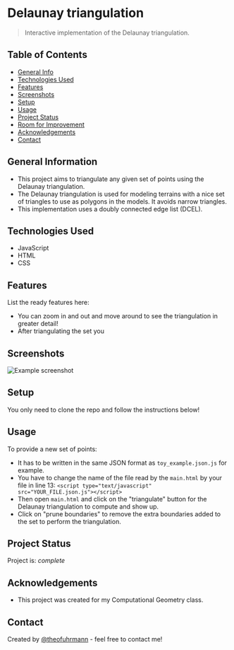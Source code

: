# Delaunay triangulation

> Interactive implementation of the Delaunay triangulation.

## Table of Contents
* [General Info](#general-information)
* [Technologies Used](#technologies-used)
* [Features](#features)
* [Screenshots](#screenshots)
* [Setup](#setup)
* [Usage](#usage)
* [Project Status](#project-status)
* [Room for Improvement](#room-for-improvement)
* [Acknowledgements](#acknowledgements)
* [Contact](#contact)
<!-- * [License](#license) -->


## General Information
- This project aims to triangulate any given set of points using the Delaunay triangulation.
- The Delaunay triangulation is used for modeling terrains with a nice set of triangles to use as polygons in the models. It avoids narrow triangles.
- This implementation uses a doubly connected edge list (DCEL).


## Technologies Used
- JavaScript
- HTML
- CSS

## Features
List the ready features here:
- You can zoom in and out and move around to see the triangulation in greater detail!
- After triangulating the set you


## Screenshots
![Example screenshot](./img/screenshot.png)

## Setup
You only need to clone the repo and follow the instructions below!

## Usage
To provide a new set of points:
- It has to be written in the same JSON format as `toy_example.json.js` for example.
- You have to change the name of the file read by the `main.html` by your file in line 13:
`<script type="text/javascript" src="YOUR_FILE.json.js"></script>`
- Then open `main.html` and click on the "triangulate" button for the Delaunay triangulation to compute and show up.
- Click on "prune boundaries" to remove the extra boundaries added to the set to perform the triangulation.

## Project Status
Project is: _complete_

## Acknowledgements
- This project was created for my Computational Geometry class.

## Contact
Created by [@theofuhrmann](https://theofuhrmann.github.io/) - feel free to contact me!

